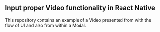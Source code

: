 ## Input proper Video functionality in React Native 

This repository contains an example of a Video presented from with the flow of UI and also from within a Modal. 